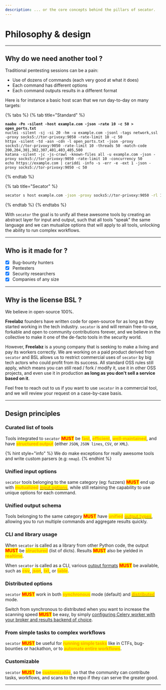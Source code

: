 ```yaml
---
description: ... or the core concepts behind the pillars of secator.
---
```


# Philosophy & design

***

## Why do we need another tool ?

Traditional pentesting sessions can be a pain:

* Use of dozens of commands (each very good at what it does)
* Each command has different options
* Each command outputs results in a different format

Here is for instance a basic host scan that we run day-to-day on many targets:

{% tabs %}
{% tab title="Standard" %}
<pre class="language-bash"><code class="lang-bash"><strong>naabu -Pn -silent -host example.com -json -rate 10 -c 50 > open_ports.txt
</strong>nuclei -silent -sj -si 20 -hm -u example.com -jsonl -tags network,ssl -proxy socks5://tor-privoxy:9050 -rate-limit 10 -c 50
httpx -silent -td -asn -cdn -l open_ports.txt -json -proxy socks5://tor-privoxy:9050 -rate-limit 10 -threads 50 -match-code 200,204,301,302,307,401,403,405,500
katana -silent -jc -js-crawl -known-files all -u example.com -json -proxy socks5://tor-privoxy:9050 -rate-limit 10 -concurrency 50
echo https://example.com | cariddi -info -s -err -e -ext 1 -json -proxy socks5://tor-privoxy:9050 -c 50
</code></pre>
{% endtab %}

{% tab title="Secator" %}
```bash
secator s host example.com -json -proxy socks5://tor-privoxy:9050 -rl 10 -threads 50 -mc 200,204,301,302,307,401,403,405,500
```
{% endtab %}
{% endtabs %}

With `secator` the goal is to unify all these awesome tools by creating an abstract layer for input and output, such that all tools "speak" the same language and we can mutualize options that will apply to all tools, unlocking the ability to run complex workflows.

***

## Who is it made for ?

* [x] Bug-bounty hunters
* [x] Pentesters
* [x] Security researchers
* [x] Companies of any size

***

## Why is the license BSL ?

We believe in open-source 100%.&#x20;

**Freelabz** founders have written code for open-source for as long as they started working in the tech industry. `secator` is and will remain free-to-use, forkable and open to community contributions forever, and we believe in the collective to make it one of the de-facto tools in the security world.

However, **Freelabz** is a young company that is seeking to make a living and pay its workers correctly. We are working on a paid product derived from `secator` and BSL allows us to restrict commercial uses of `secator` by big tech actors who could profit from its success.  All standard OSS rules still apply, which means you can still read / fork / modify it, use it in other OSS projects, and even use it in production **as long as you don't sell a service based on it**.&#x20;

Feel free to reach out to us if you want to use `secator` in a commercial tool, and we will review your request on a case-by-case basis.

***

## Design principles

### **Curated list of tools**

Tools integrated to `secator` <mark style="color:red;">**MUST**</mark> be <mark style="color:orange;">**fast**</mark>, <mark style="color:orange;">**efficient**</mark>, <mark style="color:orange;">**well-maintained**</mark>, and have <mark style="color:orange;">**structured output**</mark> (either `JSON`, `JSON lines`, `CSV`, or `XML`).

{% hint style="info" %}
We do make exceptions for really awesome tools and write custom parsers (e.g: `nmap`).
{% endhint %}

### **Unified input options**

`secator` tools belonging to the same category (eg: fuzzers) <mark style="color:red;">**MUST**</mark> end up with <mark style="color:orange;">**mutualized**</mark> [<mark style="color:orange;">**input options**</mark>](broken-reference), while still retaining the capability to use unique options for each command.

### **Unified output schema**

Tools belonging to the same category <mark style="color:red;">**MUST**</mark> have <mark style="color:orange;">**unified**</mark> [<mark style="color:orange;">**output types**</mark>](broken-reference), allowing you to run multiple commands and aggregate results quickly.

### **CLI and library usage**

When `secator` is called as a library from other Python code, the output <mark style="color:red;">**MUST**</mark> be <mark style="color:orange;">**structured**</mark> (list of dicts). Results <mark style="color:red;">**MUST**</mark> also be yielded in <mark style="color:orange;">**realtime**</mark>.

When `secator` is called as a CLI, various [output formats](broken-reference) <mark style="color:red;">**MUST**</mark> be available, such as <mark style="color:orange;">**csv**</mark>, <mark style="color:orange;">**json**</mark>, <mark style="color:orange;">**txt**</mark>, or <mark style="color:orange;">**table**</mark>.

### **Distributed options**

`secator` <mark style="color:red;">**MUST**</mark> work in both <mark style="color:orange;">**synchronous**</mark> mode (default) and [<mark style="color:orange;">**distributed**</mark> ](broken-reference)mode.

Switch from synchronous to distributed when you want to increase the scanning speed <mark style="color:red;">**MUST**</mark> be easy, by simply [configuring Celery worker with your broker and results backend of choice](broken-reference).

### **From simple tasks to complex workflows**

`secator` <mark style="color:red;">**MUST**</mark> be useful for <mark style="color:orange;">**running simple tasks**</mark> like in CTFs, bug-bounties or hackathon, or to <mark style="color:orange;">**automate entire workflows**</mark>.

### **Customizable**

`secator` <mark style="color:red;">**MUST**</mark> be <mark style="color:orange;">**customizable**</mark>, so that the community can contribute tasks, workflows, and scans to the repo if they can serve the greater good.

***
